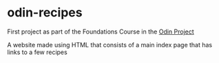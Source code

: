 # odin-recipes

First project as part of the Foundations Course in the [Odin Project](https://www.theodinproject.com/)

A website made using HTML that consists of a main index page that has links to a few recipes